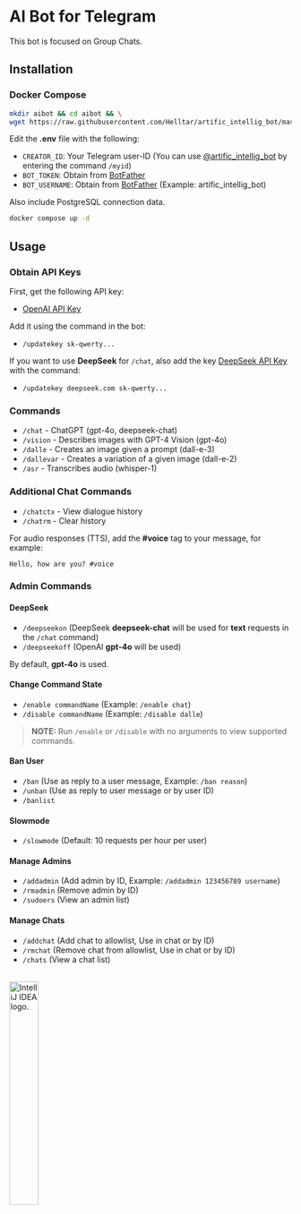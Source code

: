 # AI Bot for Telegram

This bot is focused on Group Chats.

## Installation

### Docker Compose

```bash
mkdir aibot && cd aibot && \
wget https://raw.githubusercontent.com/Helltar/artific_intellig_bot/master/{.env,compose.yaml}
```

Edit the **.env** file with the following:

- `CREATOR_ID`: Your Telegram user-ID (You can use [@artific_intellig_bot](https://t.me/artific_intellig_bot) by entering the command `/myid`)
- `BOT_TOKEN`: Obtain from [BotFather](https://t.me/BotFather)
- `BOT_USERNAME`: Obtain from [BotFather](https://t.me/BotFather) (Example: artific_intellig_bot)

Also include PostgreSQL connection data.

```bash
docker compose up -d
```

## Usage

### Obtain API Keys

First, get the following API key:

- [OpenAI API Key](https://platform.openai.com/api-keys)

Add it using the command in the bot:

- `/updatekey sk-qwerty...`

If you want to use **DeepSeek** for `/chat`, also add the key [DeepSeek API Key](https://platform.deepseek.com/api_keys) with the command:

- `/updatekey deepseek.com sk-qwerty...`

### Commands

- `/chat` - ChatGPT (gpt-4o, deepseek-chat)
- `/vision` - Describes images with GPT-4 Vision (gpt-4o)
- `/dalle` - Creates an image given a prompt (dall-e-3)
- `/dallevar` - Creates a variation of a given image (dall-e-2)
- `/asr` - Transcribes audio (whisper-1)

### Additional Chat Commands

- `/chatctx` - View dialogue history
- `/chatrm` - Clear history

For audio responses (TTS), add the **#voice** tag to your message, for example:

```text
Hello, how are you? #voice
```

### Admin Commands

#### DeepSeek

- `/deepseekon` (DeepSeek **deepseek-chat** will be used for **text** requests in the `/chat` command)
- `/deepseekoff` (OpenAI **gpt-4o** will be used)

By default, **gpt-4o** is used.

#### Change Command State

- `/enable commandName` (Example: `/enable chat`)
- `/disable commandName` (Example: `/disable dalle`)

> **NOTE:** Run `/enable` or `/disable` with no arguments to view supported commands.

#### Ban User

- `/ban` (Use as reply to a user message, Example: `/ban reason`)
- `/unban` (Use as reply to user message or by user ID)
- `/banlist`

#### Slowmode

- `/slowmode` (Default: 10 requests per hour per user)

#### Manage Admins

- `/addadmin` (Add admin by ID, Example: `/addadmin 123456789 username`)
- `/rmadmin` (Remove admin by ID)
- `/sudoers` (View an admin list)

#### Manage Chats

- `/addchat` (Add chat to allowlist, Use in chat or by ID)
- `/rmchat` (Remove chat from allowlist, Use in chat or by ID)
- `/chats` (View a chat list)

<br>
<a href="https://jb.gg/OpenSourceSupport"><img src="https://resources.jetbrains.com/storage/products/company/brand/logos/IntelliJ_IDEA.png" alt="IntelliJ IDEA logo." width="32%"></a>
